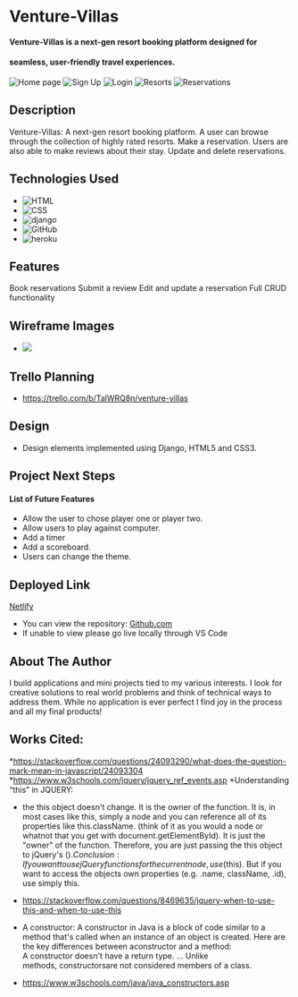 # Venture-Villas

#### Venture-Villas is a next-gen resort booking platform designed for 
#### seamless, user-friendly travel experiences.

<img src="https://i.imgur.com/n67TiEn.jpeg" alt="Home page"/>
<img src="https://i.imgur.com/x3SNXqu.jpeg" alt="Sign Up"/>
<img src="https://i.imgur.com/Yn42mKE.jpeg" alt="Login"/>
<img src="https://i.imgur.com/KvHzrYz.jpeg" alt="Resorts"/>
<img src="https://i.imgur.com/ZdwuJPI.jpeg" alt="Reservations"/>

## Description
Venture-Villas: A next-gen resort booking platform. A user can browse through the collection of highly rated resorts. Make a reservation. Users are also able to make reviews about their stay. Update and delete reservations. 


## <a name="technologiesused"></a>Technologies Used

* <img src="https://i.imgur.com/HLJtYZD.png" alt="HTML"/>
* <img src="https://i.imgur.com/N06MnwZ.png" alt="CSS"/>
* <img src="https://i.imgur.com/9iy16cW.png" alt="django"/>
* <img src="https://i.imgur.com/ph6KoKR.png" alt="GitHub"/>
* <img src="https://i.imgur.com/DTqmOVq.png" alt="heroku"/>



## Features
Book reservations
Submit a review
Edit and update a reservation
Full CRUD functionality

## Wireframe Images
* <img src="https://share.balsamiq.com/c/oTCRTUzWG6HaB8HxN1YZiD.jpg">

## Trello Planning
* https://trello.com/b/TalWRQ8n/venture-villas

## <a name="design"></a>Design
* Design elements implemented using Django, HTML5 and CSS3. 


## <a name="nextsteps"></a>Project Next Steps
#### List of Future Features
* Allow the user to chose player one or player two.
* Allow users to play against computer.
* Add a timer
* Add a scoreboard. 
* Users can change the theme.

## <a name="deployment"></a>Deployed Link
[Netlify]([https://wonderful-brahmagupta-6a75d3.netlify.com](https://connect4pc.netlify.app/))

* You can view the repository:
[Github.com](https://github.com/Gr8ness21/Connect-4)
* If unable to view please go live locally through VS Code

## <a name="author"></a>About The Author
I build applications and mini projects tied to my various interests. I look for creative solutions to real world problems and think of technical ways to address them. While no application is ever perfect I find joy in the process and all my final products!
    
## Works Cited:
*https://stackoverflow.com/questions/24093290/what-does-the-question-mark-mean-in-javascript/24093304
*https://www.w3schools.com/jquery/jquery_ref_events.asp
*Understanding “this” in JQUERY: 
* 	the this object doesn't change. It is the owner of the function. It is, in most cases like this, simply a node and you can reference all of its properties like this.className. (think of it as you would a node or whatnot that you get with document.getElementById). It is just the "owner" of the function. Therefore, you are just passing the this object to jQuery's $(). Conclusion: If you want to use jQuery functions for the current node, use $(this). But if you want to access the objects own properties (e.g. .name, className, .id), use simply this.
- https://stackoverflow.com/questions/8469635/jquery-when-to-use-this-and-when-to-use-this

* A constructor: A constructor in Java is a block of code similar to a method that's called when an instance of an object is created. Here are the key differences between aconstructor and a method: A constructor doesn't have a return type. ... Unlike methods, constructorsare not considered members of a class.
- https://www.w3schools.com/java/java_constructors.asp